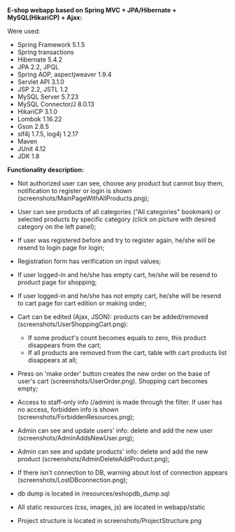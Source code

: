 **E-shop webapp based on Spring MVC + JPA/Hibernate + MySQL(HikariCP) + Ajax:**

Were used:
- Spring Framework 5.1.5 
- Spring transactions
- Hibernate 5.4.2
- JPA 2.2, JPQL
- Spring AOP, aspectjweaver 1.9.4
- Servlet API 3.1.0
- JSP 2.2, JSTL 1.2
- MySQL Server 5.7.23 
- MySQL Connector/J 8.0.13
- HikariCP 3.1.0
- Lombok 1.16.22
- Gson 2.8.5
- slf4j 1.7.5, log4j 1.2.17
- Maven
- JUnit 4.12
- JDK 1.8

**Functionality description:**
- Not authorized user can see, choose any product but cannot buy them, notification to register or login is shown (screenshots/MainPageWithAllProducts.png);
- User can see products of all categories ("All categories" bookmark) or selected products by specific category (click on picture with desired category on the left panel);
- If user was registered before and try to register again, he/she will be resend to login page for login;
- Registration form has verification on input values;
- If user logged-in and he/she has empty cart, he/she will be resend to product page for shopping;
- If user logged-in and he/she has not empty cart, he/she will be resend to cart page for cart edition or making order;
- Cart can be edited (Ajax, JSON): products can be added/removed (screenshots/UserShoppingCart.png):
    - If some product's count becomes equals to zero, this product disappears from the cart;
    - If all products are removed from the cart, table with cart products list disappears at all;
- Press on 'make order' button creates the new order on the base of user's cart (screenshots/UserOrder.png). Shopping cart becomes empty;
- Access to staff-only info (/admin) is made through the filter. If user has no access, forbidden info is shown (screenshots/ForbiddenResources.png);
- Admin can see and update users' info: delete and add the new user (screenshots/AdminAddsNewUser.png);
- Admin can see and update products' info: delete and add the new product (screenshots/AdminDeleteAddProduct.png);
- If there isn't connection to DB, warning about lost of connection appears (screenshots/LostDBconnection.png);

- db dump is located in /resources/eshopdb_dump.sql
- All static resources (css, images, js) are located in webapp/static
- Project structure is located in screenshots/ProjectStructure.png
  
